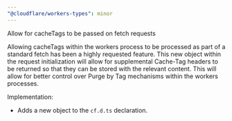 ```yaml
---
"@cloudflare/workers-types": minor
---
```


Allow for cacheTags to be passed on fetch requests

Allowing cacheTags within the workers process to be processed as part of a standard fetch has been a highly requested feature. This new object within the request initialization will allow for supplemental Cache-Tag headers to be returned so that they can be stored with the relevant content. This will allow for better control over Purge by Tag mechanisms within the workers processes.

Implementation:

- Adds a new object to the `cf.d.ts` declaration.
